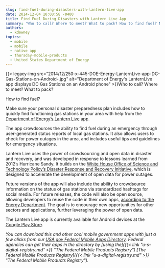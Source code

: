 ```yaml
---
slug: find-fuel-during-disasters-with-lantern-live-app
date: 2014-12-04 10:00:58 -0400
title: Find Fuel During Disasters with Lantern Live App
summary: 'Who to call? Where to meet? What to pack? How to find fuel? Make sure your personal disaster preparedness plan includes how to quickly find functioning gas stations in your area with help from the Department of Energy’s Lantern'
authors:
  - kdowney
topics:
  - mobile
  - mobile
  - native app
  - thursday-mobile-products
  - United States Department of Energy
---
```


{{< legacy-img src="2014/12/250-x-445-DOE-Energy-LanternLive-app-DC-Gas-Stations-on-Android-.jpg" alt="Department of Energy's LanternLive app displays DC Gas Stations on an Android phone" >}}Who to call? Where to meet? What to pack?

How to find fuel?

Make sure your personal disaster preparedness plan includes how to quickly find functioning gas stations in your area with help from the [Department of Energy’s Lantern Live](http://energy.gov/articles/energy-department-launches-mobile-app-energy-emergencies) app.

The app crowdsources the ability to find fuel during an emergency through user-generated status reports of local gas stations. It also allows users to check for power outages in the area, and includes useful tips and guidelines for emergency situations.

Lantern Live uses the power of crowdsourcing and open data in disaster and recovery, and was developed in response to lessons learned from 2012’s Hurricane Sandy. It builds on the [White House Office of Science and Technology Policy’s Disaster Response and Recovery Initiative](http://www.whitehouse.gov/administration/eop/ostp/initiatives#Openness), which is designed to accelerate the development of open data for power outages.

Future versions of the app will also include the ability to crowdsource information on the status of gas stations via standardized hashtags for social media. For future releases, the code will also be open source, allowing developers to reuse the code in their own apps, [according to the Energy Department](http://www.energy.gov/articles/energy-department-launches-mobile-app-energy-emergencies). The goal is to encourage new opportunities for other sectors and applications, further leveraging the power of open data.

The Lantern Live app is currently available for Android devices at the [Google Play Store](https://play.google.com/store/apps/details?id=gov.doe.lanternlive).

_You can download this and other cool mobile government apps with just a few clicks from our [USA.gov Federal Mobile Apps Directory](http://www.usa.gov/mobileapps.shtml). Federal agencies can get their apps in the directory by [using the]({{< link "u-s-digital-registry.md" >}} "The Federal Mobile Products Registry") [The Federal Mobile Products Registry]({{< link "u-s-digital-registry.md" >}} "The Federal Mobile Products Registry")._
